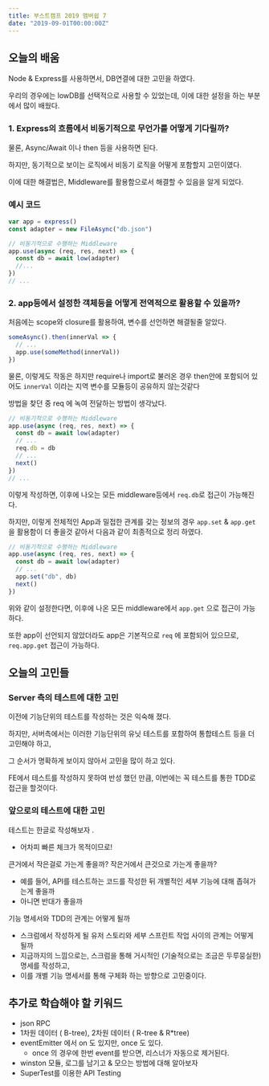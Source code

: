 ```yaml
---
title: 부스트캠프 2019 맴버쉽 7
date: "2019-09-01T00:00:00Z"
---
```


## 오늘의 배움

Node & Express를 사용하면서, DB연결에 대한 고민을 하였다.

우리의 경우에는 lowDB를 선택적으로 사용할 수 있었는데, 이에 대한 설정을 하는 부분에서 많이 배웠다.

### 1. Express의 흐름에서 비동기적으로 무언가를 어떻게 기다릴까?

물론, Async/Await 이나 then 등을 사용하면 된다.

하지만, 동기적으로 보이는 로직에서 비동기 로직을 어떻게 포함할지 고민이였다.

이에 대한 해결법은, Middleware를 활용함으로서 해결할 수 있음을 알게 되었다.

### 예시 코드

```js
var app = express()
const adapter = new FileAsync("db.json")

// 비동기적으로 수행하는 Middleware
app.use(async (req, res, next) => {
  const db = await low(adapter)
  //...
})
// ...
```

### 2. app등에서 설정한 객체등을 어떻게 전역적으로 활용할 수 있을까?

처음에는 scope와 closure를 활용하여, 변수를 선언하면 해결될줄 알았다.

```js
someAsync().then(innerVal => {
  // ...
  app.use(someMethod(innerVal))
})
```

물론, 이렇게도 작동은 하지만 require나 import로 불러온 경우 then안에 포함되어 있어도 `innerVal` 이라는 지역 변수를 모듈등이 공유하지 않는것같다

방법을 찾던 중 req 에 녹여 전달하는 방법이 생각났다.

```js
// 비동기적으로 수행하는 Middleware
app.use(async (req, res, next) => {
  const db = await low(adapter)
  // ...
  req.db = db
  // ...
  next()
})
// ...
```

이렇게 작성하면, 이후에 나오는 모든 middleware등에서 `req.db`로 접근이 가능해진다.

하지만, 이렇게 전체적인 App과 밀접한 관계를 갖는 정보의 경우 `app.set` & `app.get` 을 활용함이 더 좋을것 같아서 다음과 같이 최종적으로 정리 하였다.

```js
// 비동기적으로 수행하는 Middleware
app.use(async (req, res, next) => {
  const db = await low(adapter)
  // ...
  app.set("db", db)
  next()
})
```

위와 같이 설정한다면, 이후에 나온 모든 middleware에서 `app.get` 으로 접근이 가능하다.

또한 app이 선언되지 않았더라도 app은 기본적으로 `req` 에 포함되어 있으므로, `req.app.get` 접근이 가능하다.

## 오늘의 고민들

### Server 측의 테스트에 대한 고민

이전에 기능단위의 테스트를 작성하는 것은 익숙해 졌다.

하지만, 서버측에서는 이러한 기능단위의 유닛 테스트를 포함하여 통합테스트 등을 더 고민해야 하고,

그 순서가 명확하게 보이지 않아서 고민을 많이 하고 있다.

FE에서 테스트를 작성하지 못하여 반성 했던 만큼, 이번에는 꼭 테스트를 통한 TDD로 접근을 할것이다.

### 앞으로의 테스트에 대한 고민

테스트는 한글로 작성해보자 .

- 어차피 빠른 체크가 목적이므로!

큰거에서 작은걸로 가는게 좋을까? 작은거에서 큰것으로 가는게 좋을까?

- 예를 들어, API를 테스트하는 코드를 작성한 뒤 개별적인 세부 기능에 대해 좁혀가는게 좋을까
- 아니면 반대가 좋을까

기능 명세서와 TDD의 관계는 어떻게 될까

- 스크럼에서 작성하게 될 유저 스토리와 세부 스프린트 작업 사이의 관계는 어떻게 될까
- 지금까지의 느낌으로는, 스크럼을 통해 거시적인 (기술적으로는 조금은 두루뭉실한) 명세를 작성하고,
- 이를 개별 기능 명세서를 통해 구체화 하는 방향으로 고민중이다.

## 추가로 학습해야 할 키워드

- json RPC
- 1차원 데이터 ( B-tree), 2차원 데이터 ( R-tree & R\*tree)
- eventEmitter 에서 on 도 있지만, once 도 있다.
  - once 의 경우에 한번 event를 받으면, 리스너가 자동으로 제거된다.
- winston 모듈, 로그를 남기고 & 모으는 방법에 대해 알아보자
- SuperTest를 이용한 API Testing

